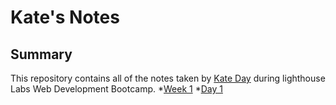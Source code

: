 # Kate's Notes
## Summary
This repository contains all of the notes taken by [Kate Day](https://github.com/KateDay) during lighthouse Labs Web Development Bootcamp.
*[Week 1](/Week_1)
  *[Day 1](/Week_1/Day_1)
